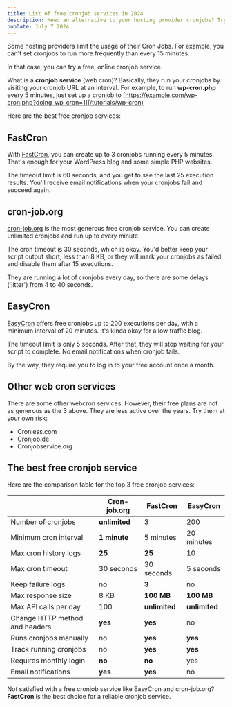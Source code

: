 ```yaml
---
title: List of free cronjob services in 2024
description: Need an alternative to your hosting provider cronjobs? Try one of these free online cronjob services!
pubDate: July 7 2024
---
```


Some hosting providers limit the usage of their Cron Jobs.
For example, you can't set cronjobs to run more frequently than every 15 minutes.

In that case, you can try a free, online cronjob service.

What is a **cronjob service** (web cron)?
Basically, they run your cronjobs by visiting your cronjob URL at an interval.
For example, to run **wp-cron.php** every 5 minutes,
just set up a cronjob to [https://example.com/wp-cron.php?doing_wp_cron=1](/tutorials/wp-cron)

Here are the best free cronjob services:

## FastCron

With [FastCron](/), you can create up to 3 cronjobs running every 5 minutes.
That's enough for your WordPress blog and some simple PHP websites.

The timeout limit is 60 seconds, and you get to see the last 25 execution results.
You'll receive email notifications when your cronjobs fail and succeed again.

## cron-job.org

[cron-job.org](/cron-job-org-alternative) is the most generous free cronjob service.
You can create unlimited cronjobs and run up to every minute.

The cron timeout is 30 seconds, which is okay.
You'd better keep your script output short, less than 8 KB,
or they will mark your cronjobs as failed and disable them after 15 executions.

They are running a lot of cronjobs every day, so there are some delays ('jitter') from 4 to 40 seconds.

## EasyCron

[EasyCron](/easycron-alternative) offers free cronjobs up to 200 executions per day,
with a minimum interval of 20 minutes. It's kinda okay for a low traffic blog.

The timeout limit is only 5 seconds. After that, they will stop waiting for your script to complete.
No email notifications when cronjob fails.

By the way, they require you to log in to your free account once a month.

## Other web cron services

There are some other webcron services.
However, their free plans are not as generous as the 3 above. They are less active over the years.
Try them at your own risk:

- Cronless.com
- Cronjob.de
- Cronjobservice.org

## The best free cronjob service

Here are the comparison table for the top 3 free cronjob services:

|                                | Cron-job.org  | FastCron       | EasyCron      |
| ------------------------------ | ------------- | -------------- | ------------- |
| Number of cronjobs             | **unlimited** | 3              | 200           |
| Minimum cron interval          | **1 minute**  | 5 minutes      | 20 minutes    |
| Max cron history logs          | **25**        | **25**         | 10            |
| Max cron timeout               | 30 seconds    | 30 seconds     | 5 seconds     |
| Keep failure logs              | no            | **3**          | no            |
| Max response size              | 8 KB          | **100 MB**     | **100 MB**    |
| Max API calls per day          | 100           | **unlimited**  | **unlimited** |
| Change HTTP method and headers | **yes**       | **yes**        | no            |
| Runs cronjobs manually         | no            | **yes**        | **yes**       |
| Track running cronjobs         | no            | **yes**        | **yes**       |
| Requires monthly login         | **no**        | **no**         | yes           |
| Email notifications            | **yes**       | **yes**        | no            |

Not satisfied with a free cronjob service like EasyCron and cron-job.org?
**FastCron** is the best choice for a reliable cronjob service.
